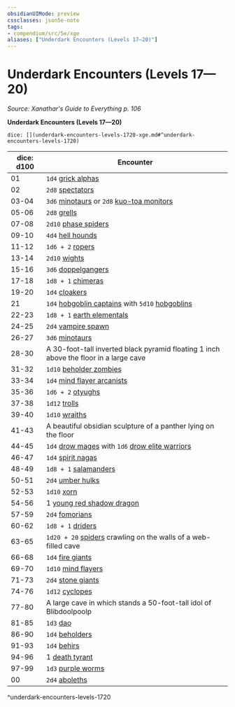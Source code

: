 ```yaml
---
obsidianUIMode: preview
cssclasses: json5e-note
tags:
- compendium/src/5e/xge
aliases: ["Underdark Encounters (Levels 17—20)"]
---
```

# Underdark Encounters (Levels 17—20)
*Source: Xanathar's Guide to Everything p. 106* 

**Underdark Encounters (Levels 17—20)**

`dice: [](underdark-encounters-levels-1720-xge.md#^underdark-encounters-levels-1720)`

| dice: d100 | Encounter |
|------------|-----------|
| 01 | `1d4` [grick alphas](/Systems/5e/bestiary/monstrosity/grick-alpha.md) |
| 02 | `2d8` [spectators](/Systems/5e/bestiary/aberration/spectator.md) |
| 03-04 | `3d6` [minotaurs](/Systems/5e/bestiary/monstrosity/minotaur.md) or `2d8` [kuo-toa monitors](/Systems/5e/bestiary/humanoid/kuo-toa-monitor.md) |
| 05-06 | `2d8` [grells](/Systems/5e/bestiary/aberration/grell.md) |
| 07-08 | `2d10` [phase spiders](/Systems/5e/bestiary/monstrosity/phase-spider.md) |
| 09-10 | `4d4` [hell hounds](/Systems/5e/bestiary/fiend/hell-hound.md) |
| 11-12 | `1d6 + 2` [ropers](/Systems/5e/bestiary/monstrosity/roper.md) |
| 13-14 | `2d10` [wights](/Systems/5e/bestiary/undead/wight.md) |
| 15-16 | `3d6` [doppelgangers](/Systems/5e/bestiary/monstrosity/doppelganger.md) |
| 17-18 | `1d8 + 1` [chimeras](/Systems/5e/bestiary/monstrosity/chimera.md) |
| 19-20 | `1d4` [cloakers](/Systems/5e/bestiary/aberration/cloaker.md) |
| 21 | `1d4` [hobgoblin captains](/Systems/5e/bestiary/humanoid/hobgoblin-captain.md) with `5d10` [hobgoblins](/Systems/5e/bestiary/humanoid/hobgoblin.md) |
| 22-23 | `1d8 + 1` [earth elementals](/Systems/5e/bestiary/elemental/earth-elemental.md) |
| 24-25 | `2d4` [vampire spawn](/Systems/5e/bestiary/undead/vampire-spawn.md) |
| 26-27 | `3d6` [minotaurs](/Systems/5e/bestiary/monstrosity/minotaur.md) |
| 28-30 | A 30-foot-tall inverted black pyramid floating 1 inch above the floor in a large cave |
| 31-32 | `1d10` [beholder zombies](/Systems/5e/bestiary/undead/beholder-zombie.md) |
| 33-34 | `1d4` [mind flayer arcanists](/Systems/5e/bestiary/aberration/mind-flayer-arcanist.md) |
| 35-36 | `1d6 + 2` [otyughs](/Systems/5e/bestiary/aberration/otyugh.md) |
| 37-38 | `1d12` [trolls](/Systems/5e/bestiary/giant/troll.md) |
| 39-40 | `1d10` [wraiths](/Systems/5e/bestiary/undead/wraith.md) |
| 41-43 | A beautiful obsidian sculpture of a panther lying on the floor |
| 44-45 | `1d4` [drow mages](/Systems/5e/bestiary/humanoid/drow-mage.md) with `1d6` [drow elite warriors](/Systems/5e/bestiary/humanoid/drow-elite-warrior.md) |
| 46-47 | `1d4` [spirit nagas](/Systems/5e/bestiary/monstrosity/spirit-naga.md) |
| 48-49 | `1d8 + 1` [salamanders](/Systems/5e/bestiary/elemental/salamander.md) |
| 50-51 | `2d4` [umber hulks](/Systems/5e/bestiary/monstrosity/umber-hulk.md) |
| 52-53 | `1d10` [xorn](/Systems/5e/bestiary/elemental/xorn.md) |
| 54-56 | 1 [young red shadow dragon](/Systems/5e/bestiary/dragon/young-red-shadow-dragon.md) |
| 57-59 | `2d4` [fomorians](/Systems/5e/bestiary/giant/fomorian.md) |
| 60-62 | `1d8 + 1` [driders](/Systems/5e/bestiary/monstrosity/drider.md) |
| 63-65 | `1d20 + 20` [spiders](/Systems/5e/bestiary/beast/spider.md) crawling on the walls of a web-filled cave |
| 66-68 | `1d4` [fire giants](/Systems/5e/bestiary/giant/fire-giant.md) |
| 69-70 | `1d10` [mind flayers](/Systems/5e/bestiary/aberration/mind-flayer.md) |
| 71-73 | `2d4` [stone giants](/Systems/5e/bestiary/giant/stone-giant.md) |
| 74-76 | `1d12` [cyclopes](/Systems/5e/bestiary/giant/cyclops.md) |
| 77-80 | A large cave in which stands a 50-foot-tall idol of Blibdoolpoolp |
| 81-85 | `1d3` [dao](/Systems/5e/bestiary/elemental/dao.md) |
| 86-90 | `1d4` [beholders](/Systems/5e/bestiary/aberration/beholder.md) |
| 91-93 | `1d4` [behirs](/Systems/5e/bestiary/monstrosity/behir.md) |
| 94-96 | 1 [death tyrant](/Systems/5e/bestiary/undead/death-tyrant.md) |
| 97-99 | `1d3` [purple worms](/Systems/5e/bestiary/monstrosity/purple-worm.md) |
| 00 | `2d4` [aboleths](/Systems/5e/bestiary/aberration/aboleth.md) |
^underdark-encounters-levels-1720